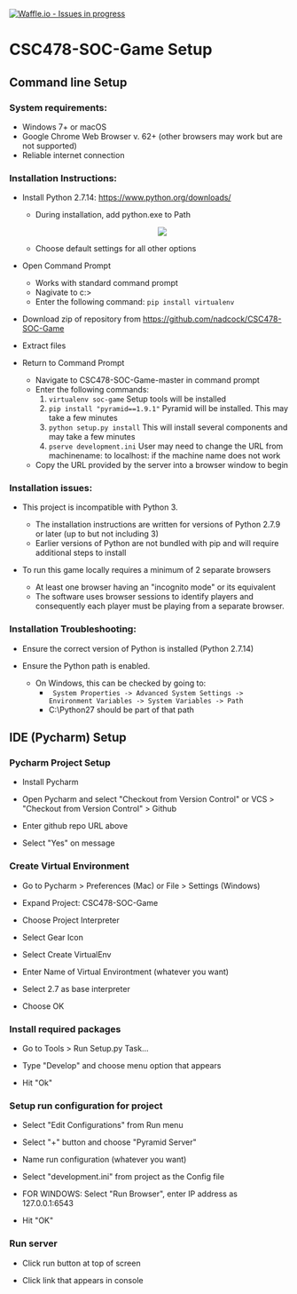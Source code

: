[![Waffle.io - Issues in progress](https://badge.waffle.io/nadcock/CSC478-SOC-Game.png?label=in%20progress&title=In%20Progress)](https://waffle.io/nadcock/CSC478-SOC-Game?utm_source=badge)

# CSC478-SOC-Game Setup

## Command line Setup

### System requirements:
   * Windows 7+ or macOS
   * Google Chrome Web Browser v. 62+ (other browsers may work but are not supported)
   * Reliable internet connection
    
### Installation Instructions:
   * Install Python 2.7.14: https://www.python.org/downloads/
   
      * During installation, add python.exe to Path <p align="center"> <img src=https://github.com/nadcock/CSC478-SOC-Game/blob/master/add_python_to_path.png> </p>
      * Choose default settings for all other options
   * Open Command Prompt
      * Works with standard command prompt
      * Nagivate to c:\>
      * Enter the following command: 
          ```pip install virtualenv```
   * Download zip of repository from https://github.com/nadcock/CSC478-SOC-Game
   * Extract files
   * Return to Command Prompt
      * Navigate to CSC478-SOC-Game-master in command prompt
      * Enter the following commands: 
          1. ```virtualenv soc-game```
            Setup tools will be installed
          1. ```pip install "pyramid==1.9.1"```
            Pyramid will be installed. This may take a few minutes
          1. ```python setup.py install```
            This will install several components and may take a few minutes
          1. ```pserve development.ini```
            User may need to change the URL from machinename:<port> to localhost:<port> if the machine name does not work
      * Copy the URL provided by the server into a browser window to begin
    
### Installation issues:
   * This project is incompatible with Python 3. 
   
      * The installation instructions are written for versions of Python 2.7.9 or later (up to but not including 3)
      * Earlier versions of Python are not bundled with pip and will require additional steps to install
      
   * To run this game locally requires a minimum of 2 separate browsers
      * At least one browser having an "incognito mode" or its equivalent 
      * The software uses browser sessions to identify players and consequently each player must be playing from a separate browser. 

### Installation Troubleshooting: 
   * Ensure the correct version of Python is installed (Python 2.7.14)
   
   * Ensure the Python path is enabled. 
      * On Windows, this can be checked by going to: 
         * ``` System Properties -> Advanced System Settings -> Environment Variables -> System Variables -> Path``` 
         * C:\Python27 should be part of that path

## IDE (Pycharm) Setup
### Pycharm Project Setup
   * Install Pycharm
   
   * Open Pycharm and select "Checkout from Version Control" or VCS > "Checkout from Version Control" > Github
   * Enter github repo URL above
   * Select "Yes" on message

### Create Virtual Environment
   * Go to Pycharm > Preferences (Mac) or File > Settings (Windows)
   
   * Expand Project: CSC478-SOC-Game
   * Choose Project Interpreter
   * Select Gear Icon
   * Select Create VirtualEnv
   * Enter Name of Virtual Environtment (whatever you want)
   * Select 2.7 as base interpreter
   * Choose OK

### Install required packages
   * Go to Tools > Run Setup.py Task...
   
   * Type "Develop" and choose menu option that appears
   * Hit "Ok"

### Setup run configuration for project
   * Select "Edit Configurations" from Run menu
   
   * Select "+" button and choose "Pyramid Server"
   * Name run configuration (whatever you want)
   * Select "development.ini" from project as the Config file
   * FOR WINDOWS: Select "Run Browser", enter IP address as 127.0.0.1:6543
   * Hit "OK"

### Run server
   * Click run button at top of screen
   
   * Click link that appears in console



